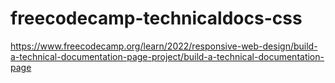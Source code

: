 # freecodecamp-technicaldocs-css
https://www.freecodecamp.org/learn/2022/responsive-web-design/build-a-technical-documentation-page-project/build-a-technical-documentation-page

